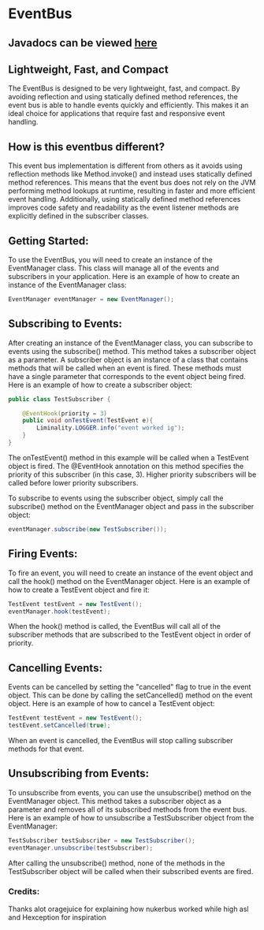 # EventBus

## Javadocs can be viewed [here](https://pvpb0t.github.io/EventBus/javadoc)

## Lightweight, Fast, and Compact

The EventBus is designed to be very lightweight, fast, and compact. By avoiding reflection and using statically defined method references, the event bus is able to handle events quickly and efficiently. This makes it an ideal choice for applications that require fast and responsive event handling.

## How is this eventbus different?

This event bus implementation is different from others as it avoids using reflection methods like Method.invoke() and instead uses statically defined method references. This means that the event bus does not rely on the JVM performing method lookups at runtime, resulting in faster and more efficient event handling. Additionally, using statically defined method references improves code safety and readability as the event listener methods are explicitly defined in the subscriber classes.

## Getting Started:
To use the EventBus, you will need to create an instance of the EventManager class. This class will manage all of the events and subscribers in your application. Here is an example of how to create an instance of the EventManager class:
```java
EventManager eventManager = new EventManager();
```

## Subscribing to Events:
After creating an instance of the EventManager class, you can subscribe to events using the subscribe() method. This method takes a subscriber object as a parameter. A subscriber object is an instance of a class that contains methods that will be called when an event is fired. These methods must have a single parameter that corresponds to the event object being fired. Here is an example of how to create a subscriber object:
```java
public class TestSubscriber {

	@EventHook(priority = 3)
	public void onTestEvent(TestEvent e){
		Liminality.LOGGER.info("event worked ig");
	}
}
```

The onTestEvent() method in this example will be called when a TestEvent object is fired. The @EventHook annotation on this method specifies the priority of this subscriber (in this case, 3). Higher priority subscribers will be called before lower priority subscribers.

To subscribe to events using the subscriber object, simply call the subscribe() method on the EventManager object and pass in the subscriber object:
```java
eventManager.subscribe(new TestSubscriber());
```

## Firing Events:
To fire an event, you will need to create an instance of the event object and call the hook() method on the EventManager object. Here is an example of how to create a TestEvent object and fire it:
```java
TestEvent testEvent = new TestEvent();
eventManager.hook(testEvent);
```
When the hook() method is called, the EventBus will call all of the subscriber methods that are subscribed to the TestEvent object in order of priority.

## Cancelling Events:
Events can be cancelled by setting the "cancelled" flag to true in the event object. This can be done by calling the setCancelled() method on the event object. Here is an example of how to cancel a TestEvent object:
```java
TestEvent testEvent = new TestEvent();
testEvent.setCancelled(true);
```
When an event is cancelled, the EventBus will stop calling subscriber methods for that event.

## Unsubscribing from Events:

To unsubscribe from events, you can use the unsubscribe() method on the EventManager object. This method takes a subscriber object as a parameter and removes all of its subscribed methods from the event bus. Here is an example of how to unsubscribe a TestSubscriber object from the EventManager:

```java
TestSubscriber testSubscriber = new TestSubscriber();
eventManager.unsubscribe(testSubscriber);
```

After calling the unsubscribe() method, none of the methods in the TestSubscriber object will be called when their subscribed events are fired.

### Credits:

Thanks alot oragejuice for explaining how nukerbus worked while high asl and Hexception for inspiration
